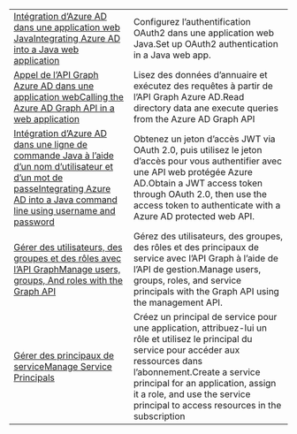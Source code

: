 |  |  |
|---------|---------|
| <span data-ttu-id="00300-101">[Intégration d’Azure AD dans une application web Java][1]</span><span class="sxs-lookup"><span data-stu-id="00300-101">[Integrating Azure AD into a Java web application][1]</span></span> | <span data-ttu-id="00300-102">Configurez l’authentification OAuth2 dans une application web Java.</span><span class="sxs-lookup"><span data-stu-id="00300-102">Set up OAuth2 authentication in a Java web app.</span></span>
| <span data-ttu-id="00300-103">[Appel de l’API Graph Azure AD dans une application web][2]</span><span class="sxs-lookup"><span data-stu-id="00300-103">[Calling the Azure AD Graph API in a web application][2]</span></span> | <span data-ttu-id="00300-104">Lisez des données d’annuaire et exécutez des requêtes à partir de l’API Graph Azure AD.</span><span class="sxs-lookup"><span data-stu-id="00300-104">Read directory data ane execute queries from the Azure AD Graph API</span></span> |
| <span data-ttu-id="00300-105">[Intégration d’Azure AD dans une ligne de commande Java à l’aide d’un nom d’utilisateur et d’un mot de passe][3]</span><span class="sxs-lookup"><span data-stu-id="00300-105">[Integrating Azure AD into a Java command line using username and password][3]</span></span> | <span data-ttu-id="00300-106">Obtenez un jeton d’accès JWT via OAuth 2.0, puis utilisez le jeton d’accès pour vous authentifier avec une API web protégée Azure AD.</span><span class="sxs-lookup"><span data-stu-id="00300-106">Obtain a JWT access token through OAuth 2.0, then use the access token to authenticate with a Azure AD protected web API.</span></span> |
| <span data-ttu-id="00300-107">[Gérer des utilisateurs, des groupes et des rôles avec l’API Graph][4]</span><span class="sxs-lookup"><span data-stu-id="00300-107">[Manage users, groups, And roles with the Graph API][4]</span></span> | <span data-ttu-id="00300-108">Gérez des utilisateurs, des groupes, des rôles et des principaux de service avec l’API Graph à l’aide de l’API de gestion.</span><span class="sxs-lookup"><span data-stu-id="00300-108">Manage users, groups, roles, and service principals with the Graph API using the management API.</span></span> 
| <span data-ttu-id="00300-109">[Gérer des principaux de service][5]</span><span class="sxs-lookup"><span data-stu-id="00300-109">[Manage Service Principals][5]</span></span> | <span data-ttu-id="00300-110">Créez un principal de service pour une application, attribuez-lui un rôle et utilisez le principal du service pour accéder aux ressources dans l’abonnement.</span><span class="sxs-lookup"><span data-stu-id="00300-110">Create a service principal for an application, assign it a role, and use the service principal to access resources in the subscription</span></span> | 

[1]: https://azure.microsoft.com/resources/samples/active-directory-java-webapp-openidconnect/
[2]: https://azure.microsoft.com/resources/samples/active-directory-java-graphapi-web/
[3]: https://azure.microsoft.com/resources/samples/active-directory-java-native-headless/
[4]: https://azure.microsoft.com/resources/samples/aad-java-browse-graph-and-manage-roles/
[5]: https://azure.microsoft.com/resources/samples/aad-java-manage-service-principals/